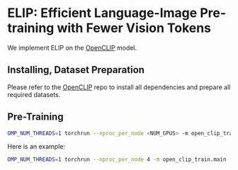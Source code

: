 # ELIP: Efficient Language-Image Pre-training with Fewer Vision Tokens

We implement ELIP on the [OpenCLIP](https://github.com/mlfoundations/open_clip) model.

## Installing, Dataset Preparation

Please refer to the [OpenCLIP](https://github.com/mlfoundations/open_clip) repo to install all dependencies and prepare all required datasets.

## Pre-Training

```bash
OMP_NUM_THREADS=1 torchrun --nproc_per_node <NUM_GPUS> -m open_clip_train.main --save-frequency <SAVE_FREQUENCY> --report-to tensorboard --train-data=<DATA_DIR> --dataset-type webdataset --train-num-samples <NUM_SAMPLES> --batch-size=<BATCH_SIZE> --lr=<LR> --wd=<WD> --epochs=<NUM_EPOCHS> --model <BACKBONE>
```

Here is an example:
```bash
OMP_NUM_THREADS=1 torchrun --nproc_per_node 4 -m open_clip_train.main --save-frequency 4 --report-to tensorboard --train-data='/data/web-data/cc12m/{00000..01242}.tar::/data/web-data/mscoco/{00000..00059}.tar::/data/web-data/sbucaptions/{00000..00099}.tar' --dataset-type webdataset --train-num-samples 10108501 --batch-size=440 --lr=1e-3 --wd=0.1 --epochs=32 --model ViT-S-16
```